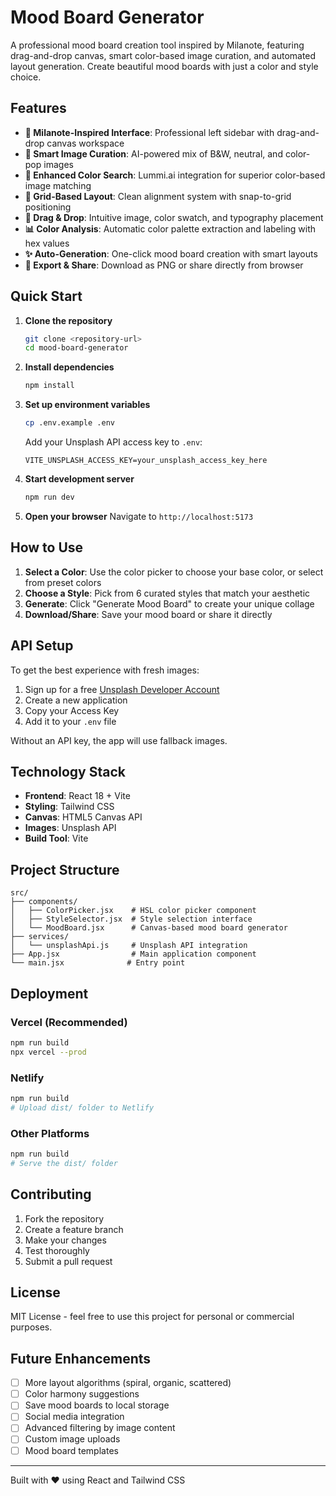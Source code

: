 # Mood Board Generator

A professional mood board creation tool inspired by Milanote, featuring drag-and-drop canvas, smart color-based image curation, and automated layout generation. Create beautiful mood boards with just a color and style choice.

## Features

- **🎨 Milanote-Inspired Interface**: Professional left sidebar with drag-and-drop canvas workspace
- **🤖 Smart Image Curation**: AI-powered mix of B&W, neutral, and color-pop images
- **🌈 Enhanced Color Search**: Lummi.ai integration for superior color-based image matching  
- **📐 Grid-Based Layout**: Clean alignment system with snap-to-grid positioning
- **🎯 Drag & Drop**: Intuitive image, color swatch, and typography placement
- **📊 Color Analysis**: Automatic color palette extraction and labeling with hex values
- **✨ Auto-Generation**: One-click mood board creation with smart layouts
- **💾 Export & Share**: Download as PNG or share directly from browser

## Quick Start

1. **Clone the repository**
   ```bash
   git clone <repository-url>
   cd mood-board-generator
   ```

2. **Install dependencies**
   ```bash
   npm install
   ```

3. **Set up environment variables**
   ```bash
   cp .env.example .env
   ```
   Add your Unsplash API access key to `.env`:
   ```
   VITE_UNSPLASH_ACCESS_KEY=your_unsplash_access_key_here
   ```

4. **Start development server**
   ```bash
   npm run dev
   ```

5. **Open your browser**
   Navigate to `http://localhost:5173`

## How to Use

1. **Select a Color**: Use the color picker to choose your base color, or select from preset colors
2. **Choose a Style**: Pick from 6 curated styles that match your aesthetic
3. **Generate**: Click "Generate Mood Board" to create your unique collage
4. **Download/Share**: Save your mood board or share it directly

## API Setup

To get the best experience with fresh images:

1. Sign up for a free [Unsplash Developer Account](https://unsplash.com/developers)
2. Create a new application
3. Copy your Access Key
4. Add it to your `.env` file

Without an API key, the app will use fallback images.

## Technology Stack

- **Frontend**: React 18 + Vite
- **Styling**: Tailwind CSS
- **Canvas**: HTML5 Canvas API
- **Images**: Unsplash API
- **Build Tool**: Vite

## Project Structure

```
src/
├── components/
│   ├── ColorPicker.jsx    # HSL color picker component
│   ├── StyleSelector.jsx  # Style selection interface
│   └── MoodBoard.jsx      # Canvas-based mood board generator
├── services/
│   └── unsplashApi.js     # Unsplash API integration
├── App.jsx                # Main application component
└── main.jsx              # Entry point
```

## Deployment

### Vercel (Recommended)
```bash
npm run build
npx vercel --prod
```

### Netlify
```bash
npm run build
# Upload dist/ folder to Netlify
```

### Other Platforms
```bash
npm run build
# Serve the dist/ folder
```

## Contributing

1. Fork the repository
2. Create a feature branch
3. Make your changes
4. Test thoroughly
5. Submit a pull request

## License

MIT License - feel free to use this project for personal or commercial purposes.

## Future Enhancements

- [ ] More layout algorithms (spiral, organic, scattered)
- [ ] Color harmony suggestions
- [ ] Save mood boards to local storage
- [ ] Social media integration
- [ ] Advanced filtering by image content
- [ ] Custom image uploads
- [ ] Mood board templates

---

Built with ❤️ using React and Tailwind CSS

